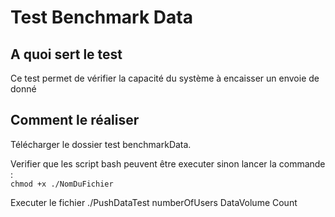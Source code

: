 # Test Benchmark Data

## A quoi sert le test

Ce test permet de vérifier la capacité du système à encaisser un envoie de donné

## Comment le réaliser

Télécharger le dossier test benchmarkData.

Verifier que les script bash peuvent être executer sinon lancer la commande : <br/>
`chmod +x ./NomDuFichier`

Executer le fichier ./PushDataTest numberOfUsers DataVolume Count